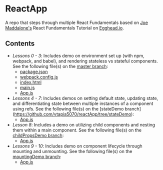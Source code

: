 # ReactApp
A repo that steps through multiple React Fundamentals based on [Joe Maddalone's](https://github.com/joemaddalone/egghead-react-fundamentals-es6) React Fundamentals Tutorial on [Egghead.io](https://egghead.io/series/react-fundamentals).

## Contents
- _Lessons 0 - 3_:
  Includes demo on environment set up (with npm, webpack, and babel), and rendering stateless vs stateful components. 
  See the following file(s) on the [master branch](https://github.com/vtapia5070/reactApp):
    - [package.json](https://github.com/vtapia5070/reactApp/blob/master/package.json)
    - [webpack.config.js](https://github.com/vtapia5070/reactApp/blob/master/webpack.config.js)
    - [index.html](https://github.com/vtapia5070/reactApp/blob/master/index.html)
    - [main.js](https://github.com/vtapia5070/reactApp/blob/master/main.js)
    - [App.js](https://github.com/vtapia5070/reactApp/blob/master/App.js)
- _Lessons 4 - 7_:
  Includes demos on setting default state, updating state, and differentiating state between multiple instances of a component using refs.
  See the following file(s) on the [stateDemo branch] (https://github.com/vtapia5070/reactApp/tree/stateDemo):
    - [App.js](https://github.com/vtapia5070/reactApp/blob/stateDemo/App.js)
- _Lesson 8_:
  Includes a demo on utilizing child components and nesting them within a main component.
  See the following file(s) on the [childPropsDemo branch](https://github.com/vtapia5070/reactApp/tree/childPropsDemo):
    - [App.js](https://github.com/vtapia5070/reactApp/blob/childPropsDemo/App.js)
- _Lessons 9 - 10_:
  Includes demo on component lifecycle through mounting and unmounting.
  See the following file(s) on the [mountingDemo branch](https://github.com/vtapia5070/reactApp/tree/mountingDemo):
  - [App.js](https://github.com/vtapia5070/reactApp/blob/mountingDemo/App.js)
